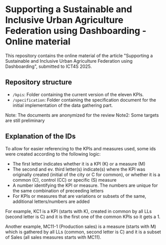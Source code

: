 # Supporting a Sustainable and Inclusive Urban Agriculture Federation using Dashboarding - Online material 

This repository contains the online material of the article "Supporting a Sustainable and Inclusive Urban
Agriculture Federation using Dashboarding", submitted to ICT4S 2025. 

## Repository structure

- `/kpis`: Folder containing the current version of the eleven KPIs.
- `/specification`: Folder containing the specification document for the initial implementation of the data gathering part. 


Note: The documents are anonymized for the review
Note2: Some targets are still preliminary

## Explanation of the IDs

To allow for easier referencing to the KPIs and measures used, some ids were created according to the following logic:
- The first letter indicates whether it is a KPI (K) or a measure (M)
- The second and ev. third letter(s) indicate(s) where the KPI was originally created (initial of the city or C for common), or whether it is a common (C), control (CC) or specific (S) measure
- A number identifying the KPI or measure. The numbers are unique for the same combination of preceeding letters
- For KPIs or measures that are variations or subsets of the same, additional letters/numbers are added

For example, KC1 is a KPI (starts with K), created in common by all LLs (second letter is C) and it is the first one of the common KPIs so it gets a 1. 

Another example, MC11-1 (Production sales) is a measure (starts with M) which is gathered by all LLs (common, second letter is C) and it is a subset of Sales (all sales measures starts with MC11). 

